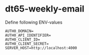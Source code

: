 # dt65-weekly-email

Define following ENV-values

```
AUTH0_DOMAIN=
AUTH0_API_IDENTIFIER=
AUTH0_CLIENT_ID=
AUTH0_CLIENT_SECRET=
SERVER_HOST=http://localhost:4000
```